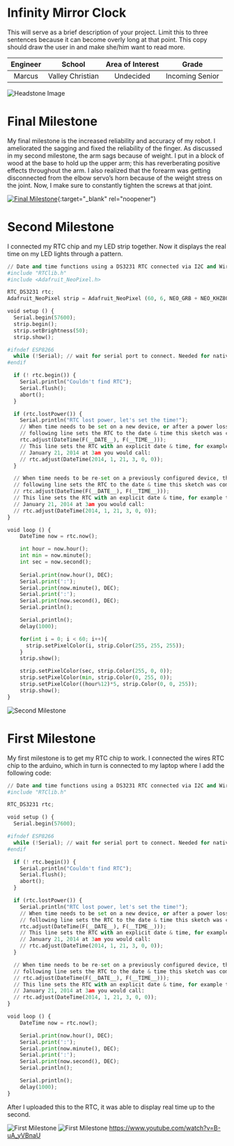 ﻿# Infinity Mirror Clock
This will serve as a brief description of your project. Limit this to three sentences because it can become overly long at that point. This copy should draw the user in and make she/him want to read more.

| **Engineer** | **School** | **Area of Interest** | **Grade** |
|:--:|:--:|:--:|:--:|
| Marcus | Valley Christian | Undecided | Incoming Senior

![Headstone Image](https://cdn.discordapp.com/attachments/865684000450412547/868211966999674900/IMG_03194083AF1B-1.jpeg)
  
# Final Milestone
My final milestone is the increased reliability and accuracy of my robot. I ameliorated the sagging and fixed the reliability of the finger. As discussed in my second milestone, the arm sags because of weight. I put in a block of wood at the base to hold up the upper arm; this has reverberating positive effects throughout the arm. I also realized that the forearm was getting disconnected from the elbow servo’s horn because of the weight stress on the joint. Now, I make sure to constantly tighten the screws at that joint. 

[![Final Milestone](https://res.cloudinary.com/marcomontalbano/image/upload/v1612573869/video_to_markdown/images/youtube--F7M7imOVGug-c05b58ac6eb4c4700831b2b3070cd403.jpg )](https://www.youtube.com/watch?v=F7M7imOVGug&feature=emb_logo "Final Milestone"){:target="_blank" rel="noopener"}

# Second Milestone
I connected my RTC chip and my LED strip together. Now it displays the real time on my LED lights through a pattern.

```python
// Date and time functions using a DS3231 RTC connected via I2C and Wire lib
#include "RTClib.h"
#include <Adafruit_NeoPixel.h>

RTC_DS3231 rtc;
Adafruit_NeoPixel strip = Adafruit_NeoPixel (60, 6, NEO_GRB + NEO_KHZ800);

void setup () {
  Serial.begin(57600);
  strip.begin();
  strip.setBrightness(50);
  strip.show();

#ifndef ESP8266
  while (!Serial); // wait for serial port to connect. Needed for native USB
#endif

  if (! rtc.begin()) {
    Serial.println("Couldn't find RTC");
    Serial.flush();
    abort();
  }

  if (rtc.lostPower()) {
    Serial.println("RTC lost power, let's set the time!");
    // When time needs to be set on a new device, or after a power loss, the
    // following line sets the RTC to the date & time this sketch was compiled
    rtc.adjust(DateTime(F(__DATE__), F(__TIME__)));
    // This line sets the RTC with an explicit date & time, for example to set
    // January 21, 2014 at 3am you would call:
    // rtc.adjust(DateTime(2014, 1, 21, 3, 0, 0));
  }

  // When time needs to be re-set on a previously configured device, the
  // following line sets the RTC to the date & time this sketch was compiled
  // rtc.adjust(DateTime(F(__DATE__), F(__TIME__)));
  // This line sets the RTC with an explicit date & time, for example to set
  // January 21, 2014 at 3am you would call:
  // rtc.adjust(DateTime(2014, 1, 21, 3, 0, 0));
}

void loop () {
    DateTime now = rtc.now();

    int hour = now.hour();
    int min = now.minute();
    int sec = now.second();
    
    Serial.print(now.hour(), DEC);
    Serial.print(':');
    Serial.print(now.minute(), DEC);
    Serial.print(':');
    Serial.print(now.second(), DEC);
    Serial.println();

    Serial.println();
    delay(1000);

    for(int i = 0; i < 60; i++){
      strip.setPixelColor(i, strip.Color(255, 255, 255));
    }
    strip.show();

    strip.setPixelColor(sec, strip.Color(255, 0, 0));
    strip.setPixelColor(min, strip.Color(0, 255, 0));
    strip.setPixelColor((hour%12)*5, strip.Color(0, 0, 255));
    strip.show();
}
```
![Second Milestone](https://cdn.discordapp.com/attachments/865684000450412547/866568199305953280/Screen_Shot_2021-07-18_at_11.31.44_PM.png)

# First Milestone

My first milestone is to get my RTC chip to work. I connected the wires RTC chip to the arduino, which in turn is connected to my laptop where I add the following code:

```python
// Date and time functions using a DS3231 RTC connected via I2C and Wire lib
#include "RTClib.h"

RTC_DS3231 rtc;

void setup () {
  Serial.begin(57600);

#ifndef ESP8266
  while (!Serial); // wait for serial port to connect. Needed for native USB
#endif

  if (! rtc.begin()) {
    Serial.println("Couldn't find RTC");
    Serial.flush();
    abort();
  }

  if (rtc.lostPower()) {
    Serial.println("RTC lost power, let's set the time!");
    // When time needs to be set on a new device, or after a power loss, the
    // following line sets the RTC to the date & time this sketch was compiled
    rtc.adjust(DateTime(F(__DATE__), F(__TIME__)));
    // This line sets the RTC with an explicit date & time, for example to set
    // January 21, 2014 at 3am you would call:
    // rtc.adjust(DateTime(2014, 1, 21, 3, 0, 0));
  }

  // When time needs to be re-set on a previously configured device, the
  // following line sets the RTC to the date & time this sketch was compiled
  // rtc.adjust(DateTime(F(__DATE__), F(__TIME__)));
  // This line sets the RTC with an explicit date & time, for example to set
  // January 21, 2014 at 3am you would call:
  // rtc.adjust(DateTime(2014, 1, 21, 3, 0, 0));
}

void loop () {
    DateTime now = rtc.now();

    Serial.print(now.hour(), DEC);
    Serial.print(':');
    Serial.print(now.minute(), DEC);
    Serial.print(':');
    Serial.print(now.second(), DEC);
    Serial.println();

    Serial.println();
    delay(1000);
}
```
After I uploaded this to the RTC, it was able to display real time up to the second.

![First Milestone](https://cdn.discordapp.com/attachments/865684000450412547/865684134613221436/IMG_1633.JPG)
![First Milestone](https://cdn.discordapp.com/attachments/865684000450412547/865695721691545621/IMG_1634.JPG)
https://www.youtube.com/watch?v=B-uA_yVBnaU
